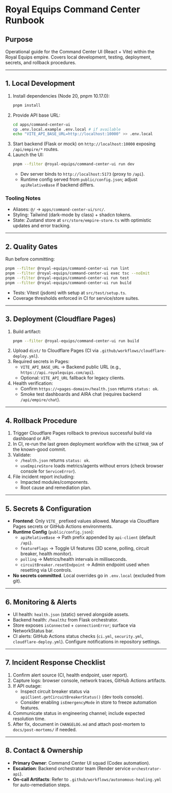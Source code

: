 # Royal Equips Command Center Runbook

## Purpose
Operational guide for the Command Center UI (React + Vite) within the Royal Equips empire. Covers local development, testing, deployment, secrets, and rollback procedures.

---
## 1. Local Development
1. Install dependencies (Node 20, pnpm 10.17.0):
   ```bash
   pnpm install
   ```
2. Provide API base URL:
   ```bash
   cd apps/command-center-ui
   cp .env.local.example .env.local # if available
   echo "VITE_API_BASE_URL=http://localhost:10000" >> .env.local
   ```
3. Start backend (Flask or mock) on `http://localhost:10000` exposing `/api/empire/*` routes.
4. Launch the UI:
   ```bash
   pnpm --filter @royal-equips/command-center-ui run dev
   ```
   - Dev server binds to `http://localhost:5173` (proxy to `/api`).
   - Runtime config served from `public/config.json`; adjust `apiRelativeBase` if backend differs.

### Tooling Notes
- Aliases: `@/` → `apps/command-center-ui/src/`.
- Styling: Tailwind (dark-mode by class) + shadcn tokens.
- State: Zustand store at `src/store/empire-store.ts` with optimistic updates and error tracking.

---
## 2. Quality Gates
Run before committing:
```bash
pnpm --filter @royal-equips/command-center-ui run lint
pnpm --filter @royal-equips/command-center-ui exec tsc --noEmit
pnpm --filter @royal-equips/command-center-ui run test
pnpm --filter @royal-equips/command-center-ui run build
```
- Tests: Vitest (jsdom) with setup at `src/test/setup.ts`.
- Coverage thresholds enforced in CI for service/store suites.

---
## 3. Deployment (Cloudflare Pages)
1. Build artifact:
   ```bash
   pnpm --filter @royal-equips/command-center-ui run build
   ```
2. Upload `dist/` to Cloudflare Pages (CI via `.github/workflows/cloudflare-deploy.yml`).
3. Required secrets in Pages:
   - `VITE_API_BASE_URL` → Backend public URL (e.g., `https://api.royalequips.com/api`).
   - Optional: `VITE_API_URL` fallback for legacy clients.
4. Health verification:
   - Confirm `https://<pages-domain>/health.json` returns `status: ok`.
   - Smoke test dashboards and AIRA chat (requires backend `/api/empire/chat`).

---
## 4. Rollback Procedure
1. Trigger Cloudflare Pages rollback to previous successful build via dashboard or API.
2. In CI, re-run the last green deployment workflow with the `GITHUB_SHA` of the known-good commit.
3. Validate:
   - `/health.json` returns `status: ok`.
   - `useEmpireStore` loads metrics/agents without errors (check browser console for `ServiceError`).
4. File incident report including:
   - Impacted modules/components.
   - Root cause and remediation plan.

---
## 5. Secrets & Configuration
- **Frontend**: Only `VITE_` prefixed values allowed. Manage via Cloudflare Pages secrets or GitHub Actions environments.
- **Runtime Config** (`public/config.json`):
  - `apiRelativeBase` → Path prefix appended by `api-client` (default `/api`).
  - `featureFlags` → Toggle UI features (3D scene, polling, circuit breaker, health monitor).
  - `polling` → Metrics/health intervals in milliseconds.
  - `circuitBreaker.resetEndpoint` → Admin endpoint used when resetting via UI controls.
- **No secrets committed**. Local overrides go in `.env.local` (excluded from git).

---
## 6. Monitoring & Alerts
- UI health: `health.json` (static) served alongside assets.
- Backend health: `/healthz` from Flask orchestrator.
- Store exposes `isConnected` + `connectionError`; surface via NetworkStatus bar.
- CI alerts: GitHub Actions status checks (`ci.yml`, `security.yml`, `cloudflare-deploy.yml`). Configure notifications in repository settings.

---
## 7. Incident Response Checklist
1. Confirm alert source (CI, health endpoint, user report).
2. Capture logs: browser console, network traces, GitHub Actions artifacts.
3. If API outage:
   - Inspect circuit breaker status via `apiClient.getCircuitBreakerStatus()` (dev tools console).
   - Consider enabling `isEmergencyMode` in store to freeze automation features.
4. Communicate status in engineering channel; include expected resolution time.
5. After fix, document in `CHANGELOG.md` and attach post-mortem to `docs/post-mortems/` if needed.

---
## 8. Contact & Ownership
- **Primary Owner**: Command Center UI squad (Codex automation).
- **Escalation**: Backend orchestrator team (Render service `orchestrator-api`).
- **On-call Artifacts**: Refer to `.github/workflows/autonomous-healing.yml` for auto-remediation steps.
